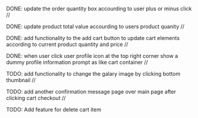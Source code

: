 DONE: update the order quantity box accourding to user plus or minus click //

DONE: update product total value accourding to users product quanity //

DONE: add functionality to the add cart button to update cart elements according to current product quantity and price //

DONE: when user click user profile icon at the top right corner show a dummy profile information prompt as like cart container //

TODO: add functionality to change the galary image by clicking bottom thumbnail //

TODO: add another confirmation message page over main page after clicking cart checkout //

TODO: Add feature for delete cart item